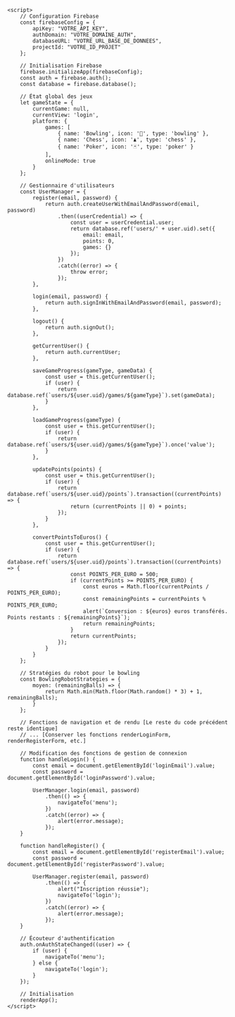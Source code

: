 
<!DOCTYPE html>
<html lang="fr">
<head>
    <meta charset="UTF-8">
    <meta name="viewport" content="width=device-width, initial-scale=1.0">
    <title>Plateforme de Jeux</title>
    <script src="https://cdn.tailwindcss.com"></script>
    <!-- Firebase SDK -->
    <script src="https://www.gstatic.com/firebasejs/9.22.1/firebase-app-compat.js"></script>
    <script src="https://www.gstatic.com/firebasejs/9.22.1/firebase-auth-compat.js"></script>
    <script src="https://www.gstatic.com/firebasejs/9.22.1/firebase-database-compat.js"></script>
</head>
<body class="bg-blue-50 min-h-screen">
    <div id="app" class="container mx-auto"></div>

    <script>
        // Configuration Firebase 
        const firebaseConfig = {
            apiKey: "VOTRE_API_KEY",
            authDomain: "VOTRE_DOMAINE_AUTH",
            databaseURL: "VOTRE_URL_BASE_DE_DONNEES",
            projectId: "VOTRE_ID_PROJET"
        };

        // Initialisation Firebase
        firebase.initializeApp(firebaseConfig);
        const auth = firebase.auth();
        const database = firebase.database();

        // État global des jeux
        let gameState = {
            currentGame: null,
            currentView: 'login',
            platform: {
                games: [
                    { name: 'Bowling', icon: '🎳', type: 'bowling' },
                    { name: 'Chess', icon: '♟️', type: 'chess' },
                    { name: 'Poker', icon: '🃏', type: 'poker' }
                ],
                onlineMode: true
            }
        };

        // Gestionnaire d'utilisateurs
        const UserManager = {
            register(email, password) {
                return auth.createUserWithEmailAndPassword(email, password)
                    .then((userCredential) => {
                        const user = userCredential.user;
                        return database.ref('users/' + user.uid).set({
                            email: email,
                            points: 0,
                            games: {}
                        });
                    })
                    .catch((error) => {
                        throw error;
                    });
            },

            login(email, password) {
                return auth.signInWithEmailAndPassword(email, password);
            },

            logout() {
                return auth.signOut();
            },

            getCurrentUser() {
                return auth.currentUser;
            },

            saveGameProgress(gameType, gameData) {
                const user = this.getCurrentUser();
                if (user) {
                    return database.ref(`users/${user.uid}/games/${gameType}`).set(gameData);
                }
            },

            loadGameProgress(gameType) {
                const user = this.getCurrentUser();
                if (user) {
                    return database.ref(`users/${user.uid}/games/${gameType}`).once('value');
                }
            },

            updatePoints(points) {
                const user = this.getCurrentUser();
                if (user) {
                    return database.ref(`users/${user.uid}/points`).transaction((currentPoints) => {
                        return (currentPoints || 0) + points;
                    });
                }
            },

            convertPointsToEuros() {
                const user = this.getCurrentUser();
                if (user) {
                    return database.ref(`users/${user.uid}/points`).transaction((currentPoints) => {
                        const POINTS_PER_EURO = 500;
                        if (currentPoints >= POINTS_PER_EURO) {
                            const euros = Math.floor(currentPoints / POINTS_PER_EURO);
                            const remainingPoints = currentPoints % POINTS_PER_EURO;
                            alert(`Conversion : ${euros} euros transférés. Points restants : ${remainingPoints}`);
                            return remainingPoints;
                        }
                        return currentPoints;
                    });
                }
            }
        };

        // Stratégies du robot pour le bowling
        const BowlingRobotStrategies = {
            moyen: (remainingBalls) => {
                return Math.min(Math.floor(Math.random() * 3) + 1, remainingBalls);
            }
        };

        // Fonctions de navigation et de rendu [Le reste du code précédent reste identique]
        // ... [Conserver les fonctions renderLoginForm, renderRegisterForm, etc.]

        // Modification des fonctions de gestion de connexion
        function handleLogin() {
            const email = document.getElementById('loginEmail').value;
            const password = document.getElementById('loginPassword').value;
            
            UserManager.login(email, password)
                .then(() => {
                    navigateTo('menu');
                })
                .catch((error) => {
                    alert(error.message);
                });
        }

        function handleRegister() {
            const email = document.getElementById('registerEmail').value;
            const password = document.getElementById('registerPassword').value;
            
            UserManager.register(email, password)
                .then(() => {
                    alert("Inscription réussie");
                    navigateTo('login');
                })
                .catch((error) => {
                    alert(error.message);
                });
        }

        // Écouteur d'authentification
        auth.onAuthStateChanged((user) => {
            if (user) {
                navigateTo('menu');
            } else {
                navigateTo('login');
            }
        });

        // Initialisation
        renderApp();
    </script>
</body>
</html>
